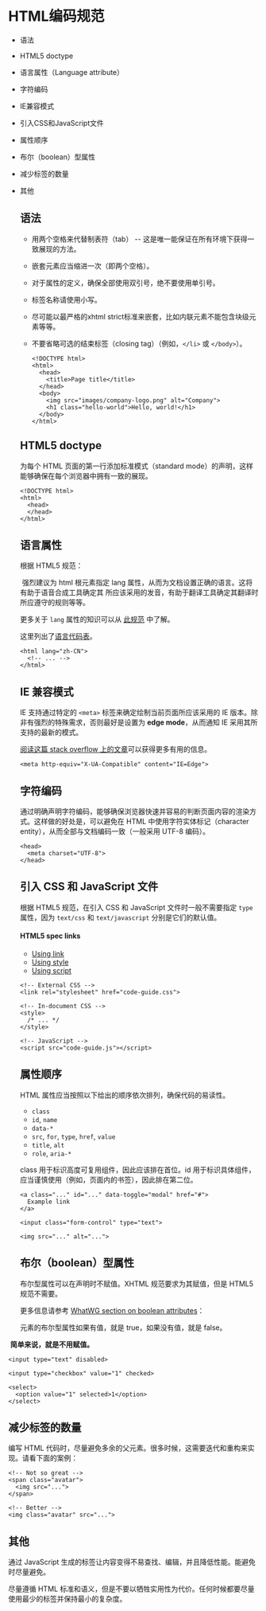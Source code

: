 # HTML编码规范

- 语法

- HTML5 doctype

- 语言属性（Language attribute）

- 字符编码

- IE兼容模式

- 引入CSS和JavaScript文件

- 属性顺序

- 布尔（boolean）型属性

- 减少标签的数量

- 其他

  ## 语法

  - 用两个空格来代替制表符（tab） -- 这是唯一能保证在所有环境下获得一致展现的方法。
  - 嵌套元素应当缩进一次（即两个空格）。
  - 对于属性的定义，确保全部使用双引号，绝不要使用单引号。
  - 标签名称请使用小写。
  - 尽可能以最严格的xhtml strict标准来嵌套，比如内联元素不能包含块级元素等等。
  - 不要省略可选的结束标签（closing tag）（例如，`</li>` 或 `</body>`）。

    ```
    <!DOCTYPE html>
    <html>
      <head>
        <title>Page title</title>
      </head>
      <body>
        <img src="images/company-logo.png" alt="Company">
        <h1 class="hello-world">Hello, world!</h1>
      </body>
    </html>
    ```

    

  ## HTML5 doctype

  为每个 HTML 页面的第一行添加标准模式（standard mode）的声明，这样能够确保在每个浏览器中拥有一致的展现。

  ```
  <!DOCTYPE html>
  <html>
    <head>
    </head>
  </html>
  ```

  ## 语言属性

  根据 HTML5 规范：

  ​	强烈建议为 html 根元素指定 lang 属性，从而为文档设置正确的语言。这将有助于语音合成工具确定其					 所应该采用的发音，有助于翻译工具确定其翻译时所应遵守的规则等等。

  更多关于 `lang` 属性的知识可以从 [此规范](http://www.w3.org/html/wg/drafts/html/master/semantics.html#the-html-element) 中了解。

  这里列出了[语言代码表](http://reference.sitepoint.com/html/lang-codes)。

  ```
  <html lang="zh-CN">
    <!-- ... -->
  </html>
  ```

  ## IE 兼容模式

  IE 支持通过特定的 `<meta>` 标签来确定绘制当前页面所应该采用的 IE 版本。除非有强烈的特殊需求，否则最好是设置为 **edge mode**，从而通知 IE 采用其所支持的最新的模式。

  [阅读这篇 stack overflow 上的文章](http://stackoverflow.com/questions/6771258/whats-the-difference-if-meta-http-equiv-x-ua-compatible-content-ie-edge-e)可以获得更多有用的信息。

  ```
  <meta http-equiv="X-UA-Compatible" content="IE=Edge">
  ```

  ## 字符编码

  通过明确声明字符编码，能够确保浏览器快速并容易的判断页面内容的渲染方式。这样做的好处是，可以避免在 HTML 中使用字符实体标记（character entity），从而全部与文档编码一致（一般采用 UTF-8 编码）。

  ```
  <head>
    <meta charset="UTF-8">
  </head>
  ```

  ## 引入 CSS 和 JavaScript 文件

  根据 HTML5 规范，在引入 CSS 和 JavaScript 文件时一般不需要指定 `type`属性，因为 `text/css` 和 `text/javascript` 分别是它们的默认值。

  #### HTML5 spec links

  - [Using link](http://www.w3.org/TR/2011/WD-html5-20110525/semantics.html#the-link-element)
  - [Using style](http://www.w3.org/TR/2011/WD-html5-20110525/semantics.html#the-style-element)
  - [Using script](http://www.w3.org/TR/2011/WD-html5-20110525/scripting-1.html#the-script-element)

  ```
  <!-- External CSS -->
  <link rel="stylesheet" href="code-guide.css">

  <!-- In-document CSS -->
  <style>
    /* ... */
  </style>

  <!-- JavaScript -->
  <script src="code-guide.js"></script>
  ```

  ## 属性顺序

  HTML 属性应当按照以下给出的顺序依次排列，确保代码的易读性。

  - `class`
  - `id`, `name`
  - `data-*`
  - `src`, `for`, `type`, `href`, `value`
  - `title`, `alt`
  - `role`, `aria-*`

  class 用于标识高度可复用组件，因此应该排在首位。id 用于标识具体组件，应当谨慎使用（例如，页面内的书签），因此排在第二位。

  ```
  <a class="..." id="..." data-toggle="modal" href="#">
    Example link
  </a>

  <input class="form-control" type="text">

  <img src="..." alt="...">
  ```

  ## 布尔（boolean）型属性

  布尔型属性可以在声明时不赋值。XHTML 规范要求为其赋值，但是 HTML5 规范不需要。

  更多信息请参考 [WhatWG section on boolean attributes](http://www.whatwg.org/specs/web-apps/current-work/multipage/common-microsyntaxes.html#boolean-attributes)：

  元素的布尔型属性如果有值，就是 true，如果没有值，就是 false。


​	**简单来说，就是不用赋值。**

```
<input type="text" disabled>

<input type="checkbox" value="1" checked>

<select>
  <option value="1" selected>1</option>
</select>
```

## 减少标签的数量

编写 HTML 代码时，尽量避免多余的父元素。很多时候，这需要迭代和重构来实现。请看下面的案例：

```
<!-- Not so great -->
<span class="avatar">
  <img src="...">
</span>

<!-- Better -->
<img class="avatar" src="...">
```

## 其他

通过 JavaScript 生成的标签让内容变得不易查找、编辑，并且降低性能。能避免时尽量避免。

尽量遵循 HTML 标准和语义，但是不要以牺牲实用性为代价。任何时候都要尽量使用最少的标签并保持最小的复杂度。
